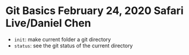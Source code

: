 # Git Basics February 24, 2020 Safari Live/Daniel Chen

- `init`: make current folder a git directory
- `status`: see the git status of the current directory

